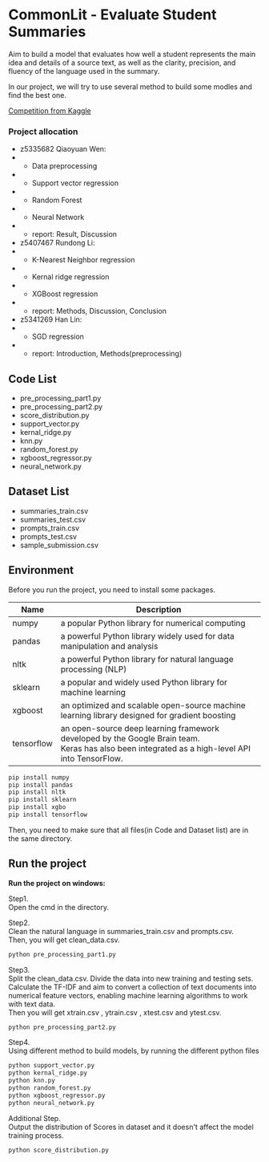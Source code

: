# CommonLit - Evaluate Student Summaries
Aim to build a model that evaluates how well a student represents the main idea and details of a source text, as well as the clarity, precision, and fluency of the language used in the summary.

In our project, we will try to use several method to build some modles and find the best one.

[Competition from Kaggle](https://www.kaggle.com/competitions/commonlit-evaluate-student-summaries)

### Project allocation
- z5335682 Qiaoyuan Wen: 
- - Data preprocessing
- - Support vector regression
- - Random Forest
- - Neural Network
- - report: Result, Discussion 
- z5407467 Rundong Li:
- - K-Nearest Neighbor regression
- - Kernal ridge regression
- - XGBoost regression
- - report: Methods, Discussion, Conclusion
- z5341269 Han Lin:
- - SGD regression
- - report: Introduction, Methods(preprocessing)


## Code List 
- pre_processing_part1.py
- pre_processing_part2.py
- score_distribution.py
- support_vector.py
- kernal_ridge.py
- knn.py
- random_forest.py
- xgboost_regressor.py
- neural_network.py

## Dataset List
- summaries_train.csv
- summaries_test.csv
- prompts_train.csv
- prompts_test.csv
- sample_submission.csv

## Environment
Before you run the project, you need to install some packages.

| Name       | Description                                                                                                                                        |
|------------|----------------------------------------------------------------------------------------------------------------------------------------------------|
| numpy      | a popular Python library for numerical computing                                                                                                   |
| pandas     | a powerful Python library widely used for data manipulation and analysis                                                                           |
| nltk       | a powerful Python library for natural language processing (NLP)                                                                                    |
| sklearn    | a popular and widely used Python library for machine learning                                                                                      |
| xgboost    | an optimized and scalable open-source machine learning library designed for gradient boosting                                                      |
| tensorflow | an open-source deep learning framework developed by the Google Brain team.<br/>Keras has also been integrated as a high-level API into TensorFlow. |

```python
pip install numpy
pip install pandas
pip install nltk
pip install sklearn
pip install xgbo
pip install tensorflow
```

Then, you need to make sure that all files(in Code and Dataset list) are in the same directory.

## Run the project
**Run the project on windows:**

Step1. <br/>Open the cmd in the directory.

Step2. <br/>Clean the natural language in summaries_train.csv and prompts.csv. <br/>Then, you will get clean_data.csv.
```python
python pre_processing_part1.py
```

Step3. <br/>Split the clean_data.csv. Divide the data into new training and testing sets.
<br/>Calculate the TF-IDF and aim to convert a collection of text documents into numerical feature vectors, enabling machine learning algorithms to work with text data.
<br/>Then you will get xtrain.csv , ytrain.csv , xtest.csv and ytest.csv.
```python
python pre_processing_part2.py
```

Step4. <br/>Using different method to build models, by running the different python files
```python
python support_vector.py
python kernal_ridge.py
python knn.py
python random_forest.py
python xgboost_regressor.py
python neural_network.py
```

Additional Step. <br/> Output the distribution of Scores in dataset and it doesn't affect the model training process. 
```python
python score_distribution.py
```